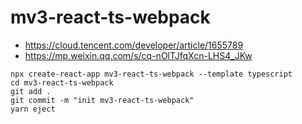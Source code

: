 # mv3-react-ts-webpack

- https://cloud.tencent.com/developer/article/1655789
- https://mp.weixin.qq.com/s/cq-nOlTJfqXcn-LHS4_JKw

```shell
npx create-react-app mv3-react-ts-webpack --template typescript
cd mv3-react-ts-webpack
git add .
git commit -m "init mv3-react-ts-webpack"
yarn eject
```
